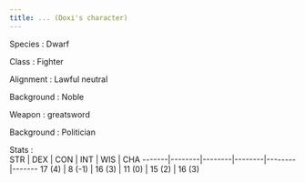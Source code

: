 ```yaml
---
title: ... (Doxi's character)
---
```


Species
:   Dwarf

Class
:   Fighter

Alignment
:   Lawful neutral

Background
:   Noble

Weapon
:   greatsword


Background
:   Politician

Stats
:  
    STR    | DEX    | CON    | INT    | WIS    | CHA
    -------|--------|--------|--------|--------|-------
    17 (4) | 8 (-1) | 16 (3) | 11 (0) | 15 (2) | 16 (3)
